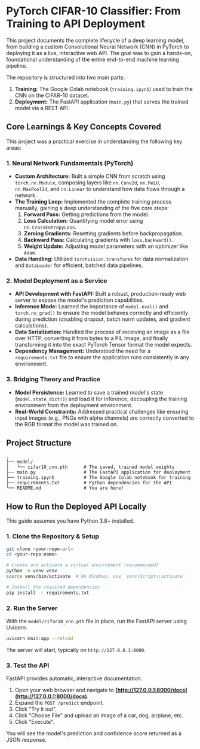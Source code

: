 # PyTorch CIFAR-10 Classifier: From Training to API Deployment

This project documents the complete lifecycle of a deep learning model, from building a custom Convolutional Neural Network (CNN) in PyTorch to deploying it as a live, interactive web API. The goal was to gain a hands-on, foundational understanding of the entire end-to-end machine learning pipeline.

The repository is structured into two main parts:
1.  **Training:** The Google Colab notebook (`training.ipynb`) used to train the CNN on the CIFAR-10 dataset.
2.  **Deployment:** The FastAPI application (`main.py`) that serves the trained model via a REST API.

## Core Learnings & Key Concepts Covered

This project was a practical exercise in understanding the following key areas:

### 1. Neural Network Fundamentals (PyTorch)
-   **Custom Architecture:** Built a simple CNN from scratch using `torch.nn.Module`, composing layers like `nn.Conv2d`, `nn.ReLU`, `nn.MaxPool2d`, and `nn.Linear` to understand how data flows through a network.
-   **The Training Loop:** Implemented the complete training process manually, gaining a deep understanding of the five core steps:
    1.  **Forward Pass:** Getting predictions from the model.
    2.  **Loss Calculation:** Quantifying model error using `nn.CrossEntropyLoss`.
    3.  **Zeroing Gradients:** Resetting gradients before backpropagation.
    4.  **Backward Pass:** Calculating gradients with `loss.backward()`.
    5.  **Weight Update:** Adjusting model parameters with an optimizer like `Adam`.
-   **Data Handling:** Utilized `torchvision.transforms` for data normalization and `DataLoader` for efficient, batched data pipelines.

### 2. Model Deployment as a Service
-   **API Development with FastAPI:** Built a robust, production-ready web server to expose the model's prediction capabilities.
-   **Inference Mode:** Learned the importance of `model.eval()` and `torch.no_grad()` to ensure the model behaves correctly and efficiently during prediction (disabling dropout, batch norm updates, and gradient calculations).
-   **Data Serialization:** Handled the process of receiving an image as a file over HTTP, converting it from bytes to a PIL Image, and finally transforming it into the exact PyTorch Tensor format the model expects.
-   **Dependency Management:** Understood the need for a `requirements.txt` file to ensure the application runs consistently in any environment.

### 3. Bridging Theory and Practice
-   **Model Persistence:** Learned to save a trained model's state (`model.state_dict()`) and load it for inference, decoupling the training environment from the deployment environment.
-   **Real-World Constraints:** Addressed practical challenges like ensuring input images (e.g., PNGs with alpha channels) are correctly converted to the RGB format the model was trained on.

## Project Structure

```
.
├── model/
│   └── cifar10_cnn.pth      # The saved, trained model weights
├── main.py                  # The FastAPI application for deployment
├── training.ipynb           # The Google Colab notebook for training
├── requirements.txt         # Python dependencies for the API
└── README.md                # You are here!
```

## How to Run the Deployed API Locally

This guide assumes you have Python 3.8+ installed.

### 1. Clone the Repository & Setup

```bash
git clone <your-repo-url>
cd <your-repo-name>

# Create and activate a virtual environment (recommended)
python -m venv venv
source venv/bin/activate  # On Windows, use `venv\Scripts\activate`

# Install the required dependencies
pip install -r requirements.txt
```

### 2. Run the Server

With the `model/cifar10_cnn.pth` file in place, run the FastAPI server using Uvicorn:

```bash
uvicorn main:app --reload
```

The server will start, typically on `http://127.0.0.1:8000`.

### 3. Test the API

FastAPI provides automatic, interactive documentation.

1.  Open your web browser and navigate to **[http://127.0.0.1:8000/docs](http://127.0.0.1:8000/docs)**.
2.  Expand the `POST /predict` endpoint.
3.  Click "Try it out".
4.  Click "Choose File" and upload an image of a car, dog, airplane, etc.
5.  Click "Execute".

You will see the model's prediction and confidence score returned as a JSON response.

